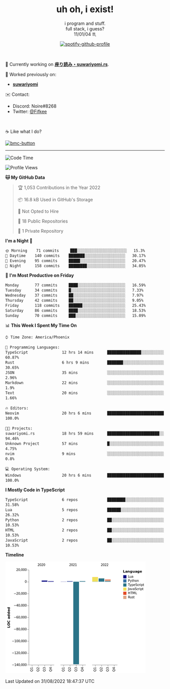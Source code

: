 <!--
**Nowaaru/nowaaru** is a ✨ _special_ ✨ repository because its `README.md` (this file) appears on your GitHub profile.

Here are some ideas to get you started:

- 🔭 I’m currently working on ...
- 🌱 I’m currently learning ...
- 👯 I’m looking to collaborate on ...
- 🤔 I’m looking for help with ...
- 💬 Ask me about ...
- 📫 How to reach me: ...
- 😄 Pronouns: ...
- ⚡ Fun fact: ...
-->

<h1 align="center"> uh oh, i exist!</h1>

<p align="center">
  i program and stuff.<br/>
  full stack, i guess?<br/>
  11/01/04 ♏ 
</p>

<!--
<p align="center">
╭──────────────────────────╮<br/>
│                        <a href="https://open.spotify.com/track/5iY3ZEHlQGFosdnROBDIg7?si=d7fd7fe8c7a747a1">Lavender</a>                      │<br/>
│               <a href="https://open.spotify.com/artist/6oeSQ4qmDQ7n89Rdt6tLLn?si=2773a05ce8b94a6c"><code>Rav</code></a>, <a href="https://open.spotify.com/artist/3vxcGARzVb3sETtt0Jxp7v?si=a4d26afacb46454f"><code>Kill Bill: The Rapper</code></a>               │<br/>
│             00:29 <a href="https://www.youtube.com/watch?v=dQw4w9WgXcQ">━━⬤</a>─────── 02:19              │<br/>
╰──────────────────────────╯<br/>
</p>
-->

<div align="center">

[![spotify-github-profile](https://spotify-github-profile.vercel.app/api/view?uid=fifkee&cover_image=true&theme=novatorem&bar_color=53b14f&bar_color_cover=true)](https://spotify-github-profile.vercel.app/api/view?uid=fifkee&redirect=true)

</div>
<br />

🦀 Currently working on **[座り読み・suwariyomi.rs](https://github.com/Nowaaru/suwariyomi.rs)**.

💫 Worked previously on: 
- **[suwariyomi](https://github.com/Nowaaru/suwariyomi)**



✉️ Contact:
- Discord: Noire#8268
- Twitter: <a href=https://twitter.com/@Fifkee>@Fifkee</a>

<br />

☕ Like what I do?

<a href="https://www.buymeacoffee.com/noire">
<img width="136" alt="bmc-button" src="https://user-images.githubusercontent.com/16274568/185726271-65d08167-e68c-49b1-bc12-8813b73cf0c0.png"></a>


---

<!--START_SECTION:waka-->
![Code Time](http://img.shields.io/badge/Code%20Time-58%20hrs%2020%20mins-blue)

![Profile Views](http://img.shields.io/badge/Profile%20Views-1-blue)

**🐱 My GitHub Data** 

> 🏆 1,053 Contributions in the Year 2022
 > 
> 📦 16.8 kB Used in GitHub's Storage 
 > 
> 🚫 Not Opted to Hire
 > 
> 📜 18 Public Repositories 
 > 
> 🔑 1 Private Repository 
 > 
**I'm a Night 🦉** 

```text
🌞 Morning    71 commits     ███░░░░░░░░░░░░░░░░░░░░░░   15.3% 
🌆 Daytime    140 commits    ███████░░░░░░░░░░░░░░░░░░   30.17% 
🌃 Evening    95 commits     █████░░░░░░░░░░░░░░░░░░░░   20.47% 
🌙 Night      158 commits    ████████░░░░░░░░░░░░░░░░░   34.05%

```
📅 **I'm Most Productive on Friday** 

```text
Monday       77 commits     ████░░░░░░░░░░░░░░░░░░░░░   16.59% 
Tuesday      34 commits     █░░░░░░░░░░░░░░░░░░░░░░░░   7.33% 
Wednesday    37 commits     ██░░░░░░░░░░░░░░░░░░░░░░░   7.97% 
Thursday     42 commits     ██░░░░░░░░░░░░░░░░░░░░░░░   9.05% 
Friday       118 commits    ██████░░░░░░░░░░░░░░░░░░░   25.43% 
Saturday     86 commits     ████░░░░░░░░░░░░░░░░░░░░░   18.53% 
Sunday       70 commits     ███░░░░░░░░░░░░░░░░░░░░░░   15.09%

```


📊 **This Week I Spent My Time On** 

```text
⌚︎ Time Zone: America/Phoenix

💬 Programming Languages: 
TypeScript               12 hrs 14 mins      ███████████████░░░░░░░░░░   60.87% 
Rust                     6 hrs 9 mins        ███████░░░░░░░░░░░░░░░░░░   30.65% 
JSON                     35 mins             ░░░░░░░░░░░░░░░░░░░░░░░░░   2.96% 
Markdown                 22 mins             ░░░░░░░░░░░░░░░░░░░░░░░░░   1.9% 
Text                     20 mins             ░░░░░░░░░░░░░░░░░░░░░░░░░   1.66%

🔥 Editors: 
Neovim                   20 hrs 6 mins       █████████████████████████   100.0%

🐱‍💻 Projects: 
suwariyomi.rs            18 hrs 59 mins      ███████████████████████░░   94.46% 
Unknown Project          57 mins             █░░░░░░░░░░░░░░░░░░░░░░░░   4.75% 
nvim                     9 mins              ░░░░░░░░░░░░░░░░░░░░░░░░░   0.8%

💻 Operating System: 
Windows                  20 hrs 6 mins       █████████████████████████   100.0%

```

**I Mostly Code in TypeScript** 

```text
TypeScript               6 repos             ████████░░░░░░░░░░░░░░░░░   31.58% 
Lua                      5 repos             ██████░░░░░░░░░░░░░░░░░░░   26.32% 
Python                   2 repos             ██░░░░░░░░░░░░░░░░░░░░░░░   10.53% 
HTML                     2 repos             ██░░░░░░░░░░░░░░░░░░░░░░░   10.53% 
JavaScript               2 repos             ██░░░░░░░░░░░░░░░░░░░░░░░   10.53%

```


**Timeline**

![Chart not found](https://raw.githubusercontent.com/Nowaaru/Nowaaru/main/charts/bar_graph.png) 


 Last Updated on 31/08/2022 18:47:37 UTC
<!--END_SECTION:waka-->

<!--
[![Nowaaru's GitHub stats](https://github-readme-stats.vercel.app/api?username=Nowaaru&theme=dracula&show_icons=true)](https://github.com/anuraghazra/github-readme-stats)

[![Top Langs](https://github-readme-stats.vercel.app/api/top-langs/?username=Nowaaru&layout=compact&theme=dracula)](https://github.com/anuraghazra/github-readme-stats)
-->
